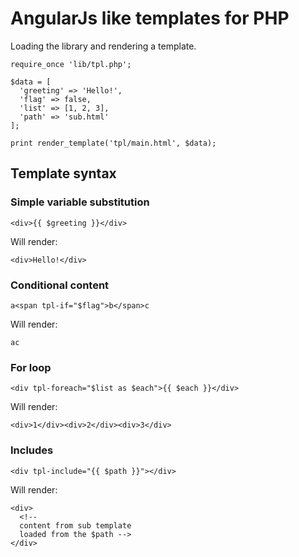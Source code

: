 # AngularJs like templates for PHP

Loading the library and rendering a template.

```
require_once 'lib/tpl.php';

$data = [
  'greeting' => 'Hello!',
  'flag' => false,  
  'list' => [1, 2, 3],
  'path' => 'sub.html'  
];

print render_template('tpl/main.html', $data);
```

## Template syntax

### Simple variable substitution

```
<div>{{ $greeting }}</div>
```

Will render:

```
<div>Hello!</div>
```

### Conditional content

```
a<span tpl-if="$flag">b</span>c
```

Will render:

```
ac
```

### For loop

```
<div tpl-foreach="$list as $each">{{ $each }}</div>
```

Will render:

```
<div>1</div><div>2</div><div>3</div>
```

### Includes

```
<div tpl-include="{{ $path }}"></div>
```

Will render:

```
<div>
  <!-- 
  content from sub template
  loaded from the $path -->
</div>
```
